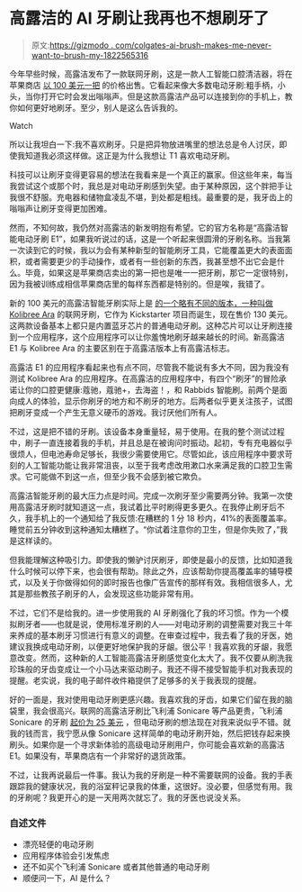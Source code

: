 # 高露洁的 AI 牙刷让我再也不想刷牙了

> 原文:[https://gizmodo . com/colgates-ai-brush-makes-me-never-want-to-brush-my-1822565316](https://gizmodo.com/colgates-ai-toothbrush-makes-me-never-want-to-brush-my-1822565316)

今年早些时候，高露洁发布了一款联网牙刷，这是一款人工智能口腔清洁器，将在苹果商店 [以 100 美元一把](https://www.apple.com/shop/product/HLR52ZM/A/colgate-smart-electronic-toothbrush-e1?afid=p238%7CsZSCMg4Kq-dc_mtid_1870765e38482_pcrid_254692278412_&cid=aos-us-kwgo-pla-btb-3pp--slid--product-HLR52ZM/A) 的价格出售。它看起来像大多数电动牙刷:粗手柄，小头，当你打开它时会发出嗡嗡声。但是这款高露洁产品可以连接到你的手机上，教你如何更好地刷牙。至少，别人是这么告诉我的。

Watch

所以让我坦白一下:我不喜欢刷牙。只是把异物放进嘴里的想法总是令人讨厌，即使我知道我必须这样做。这正是为什么我想让 T1 喜欢电动牙刷。

科技可以让刷牙变得更容易的想法在我看来是一个真正的赢家。但这些年来，每当我尝试这个或那个时，我总是对电动牙刷感到失望。由于某种原因，这个胖把手让我很不舒服。充电器和储物盒凌乱不堪，到处都是粗线。最重要的是，我牙齿上的嗡嗡声让刷牙变得更加困难。

然而，不知何故，我仍然对高露洁的新发明抱有希望。它的官方名称是“高露洁智能电动牙刷 E1”，如果我听说过的话，这是一个听起来很圆滑的牙刷名称。当我第一次读到它的时候，我以为会有某种新型的智能刷牙工具，它能覆盖更大的表面面积，或者需要更少的手动操作，或者有一些创新的东西，我甚至想不出它会是什么。毕竟，如果这是苹果商店卖出的第一把也是唯一一把牙刷，那它一定很特别，因为我被训练成相信苹果商店里的每样东西都是特别的。但是唉，我错了。

新的 100 美元的高露洁智能牙刷实际上是 [的一个略有不同的版本，一种叫做 Kolibree Ara](https://www.kolibree.com/en/ara/) 的联网牙刷，它作为 Kickstarter 项目而诞生，现在售价 130 美元。这两款设备基本上都只是内置蓝牙芯片的普通电动牙刷。这种芯片可以让牙刷连接到一个应用程序，这个应用程序可以让你羞愧地刷牙越来越长的时间。新高露洁 E1 与 Kolibree Ara 的主要区别在于高露洁版本上有高露洁标志。

高露洁 E1 的应用程序看起来也有点不同，尽管我不能说有多大不同，因为我没有测试 Kolibree Ara 的应用程序。在高露洁的应用程序中，有四个“刷牙”的冒险承诺让你的口腔更健康:蔻驰，蔻驰+，去海盗！，和 Rabbids 智能刷。前两个是面向成人的体验，显示你刷牙的地方和不刷牙的地方。后两者似乎更关注孩子，试图把刷牙变成一个产生无意义硬币的游戏。我讨厌他们所有人。

不过，这是把不错的牙刷。该设备本身重量轻，易于使用。在我的整个测试过程中，刷子一直连接着我的手机，并且总是在被询问时振动。起初，专有充电器似乎很烦人，但电池寿命足够长，我很少需要使用它。尽管如此，该应用程序中要求苛刻的人工智能功能让我非常沮丧，以至于我考虑改用漱口水来满足我的口腔卫生需求。它可能做不到这一点，但至少我不会感到被它欺负。

高露洁智能牙刷的最大压力点是时间。完成一次刷牙至少需要两分钟。我第一次使用高露洁牙刷时就知道这一点，我试着比平时刷得更多更久。在我停止刷牙后不久，我手机上的一个通知给了我反馈:在糟糕的 1 分 18 秒内，41%的表面覆盖率。睡觉前五分钟收到这种通知太糟糕了。“你试着注意你的卫生，但是你失败了，”我是这样读的。

但我能理解这种吸引力。即使我的懒驴讨厌刷牙，即使是最小的反馈，比如知道我什么时候可以停下来，也会很有帮助。除此之外，应该帮助你提高覆盖率的辅导模式，以及关于你做得如何的即时报告也像广告宣传的那样有效。我相信很多人，尤其是那些教孩子刷牙的人，会发现这些功能非常有用。

不过，它们不是给我的。进一步使用我的 AI 牙刷强化了我的坏习惯。作为一个模拟刷牙者——也就是说，使用标准牙刷的人——对电动牙刷的调整需要对我三十年来养成的基本刷牙习惯进行有意义的调整。在审查过程中，我去看了我的牙医，她建议我换成电动牙刷，以便更好地保护我的牙龈。很公平！我喜欢我的牙龈，我愿意改变。然而，这种新的人工智能高露洁牙刷感觉变化太大了。我不仅要从刷洗我珍珠般的牙齿变成让一个小马达来驱动刷子。我还不得不接受智能手机对我表现的提醒。老实说，我的电子邮件收件箱提供了足够多的关于我表现的提醒。

好的一面是，我对使用电动牙刷更感兴趣。我喜欢我的牙齿，如果它们留在我的脑袋里，我会很高兴。联网的高露洁牙刷比飞利浦 Sonicare 等产品更贵，飞利浦 Sonicare 的牙刷 [起价为 25 美元](https://www.usa.philips.com/c-m-pe/electric-toothbrushes) ，但电动牙刷的想法现在对我来说似乎不错。就我的钱而言，我宁愿从像 Sonicare 这样简单的电动牙刷开始，然后把钱存起来换刷头。如果你是一个寻求新体验的高级电动牙刷用户，你可能会喜欢新的高露洁 E1。如果没有，苹果商店有一个非常好的退货政策。

不过，让我再说最后一件事。我认为我的牙刷是一种不需要联网的设备。我的手表跟踪我的健康状况，我的浴室秤记录我的体重，这很好。没必要，但感觉有用。我的牙刷呢？我更开心的是一天用两次就忘了。我的牙医也说没关系。

### 自述文件

*   漂亮轻便的电动牙刷
*   应用程序体验会引发焦虑
*   还不如买个飞利浦 Sonicare 或者其他普通的电动牙刷
*   顺便问一下，AI 是什么？